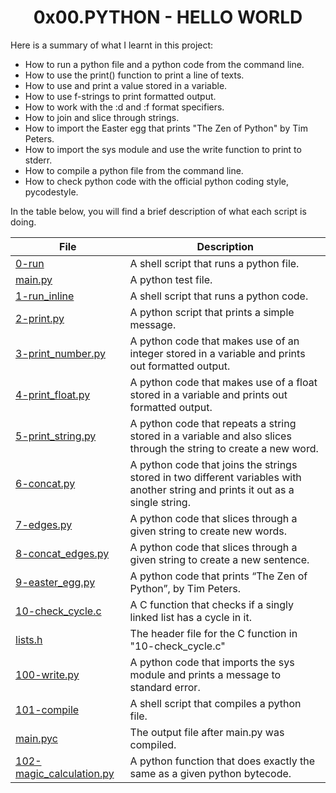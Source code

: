 <h1 align="center" id="top">0x00.PYTHON - HELLO WORLD</h1>
Here is a summary of what I learnt in this project:
<ul>
<li>How to run a python file and a python code from the command line.</li>
<li>How to use the print() function to print a line of texts.</li>
<li>How to use and print a value stored in a variable.</li>
<li>How to use f-strings to print formatted output.</li>
<li>How to work with the :d and :f format specifiers.</li>
<li>How to join and slice through strings.</li>
<li>How to import the Easter egg that prints "The Zen of Python" by Tim Peters.</li>
<li>How to import the sys module and use the write function to print to stderr.</li>
<li>How to compile a python file from the command line.</li>
<li>How to check python code with the official python coding style, pycodestyle.</li>
</ul>
 
In the table below, you will find a brief description of what each script is doing. 

|File|Description|
|---|---|
|[0-run](https://github.com/GM-Samuelstein/alx-higher_level_programming/blob/master/0x00-python-hello_world/0-run)|A shell script that runs a python file.|
|[main.py](https://github.com/GM-Samuelstein/alx-higher_level_programming/blob/master/0x00-python-hello_world/main.py)|A python test file.|
|[1-run_inline](https://github.com/GM-Samuelstein/alx-higher_level_programming/blob/master/0x00-python-hello_world/1-run_inline)|A shell script that runs a python code.|
|[2-print.py](https://github.com/GM-Samuelstein/alx-higher_level_programming/blob/master/0x00-python-hello_world/2-print.py)|A python script that prints a simple message.|
|[3-print_number.py](https://github.com/GM-Samuelstein/alx-higher_level_programming/blob/master/0x00-python-hello_world/3-print_number.py)|A python code that makes use of an integer stored in a variable and prints out formatted output.|
|[4-print_float.py](https://github.com/GM-Samuelstein/alx-higher_level_programming/blob/master/0x00-python-hello_world/4-print_float.py)|A python code that makes use of a float stored in a variable and prints out formatted output.|
|[5-print_string.py](https://github.com/GM-Samuelstein/alx-higher_level_programming/blob/master/0x00-python-hello_world/5-print_string.py)|A python code that repeats a string stored in a variable and also slices through the string to create a new word.|
|[6-concat.py](https://github.com/GM-Samuelstein/alx-higher_level_programming/blob/master/0x00-python-hello_world/6-concat.py)|A python code that joins the strings stored in two different variables with another string and prints it out as a single string.|
|[7-edges.py](https://github.com/GM-Samuelstein/alx-higher_level_programming/blob/master/0x00-python-hello_world/7-edges.py)|A python code that slices through a given string to create new words.|
|[8-concat_edges.py](https://github.com/GM-Samuelstein/alx-higher_level_programming/blob/master/0x00-python-hello_world/8-concat_edges.py)|A python code that slices through a given string to create a new sentence.|
|[9-easter_egg.py](https://github.com/GM-Samuelstein/alx-higher_level_programming/blob/master/0x00-python-hello_world/9-easter_egg.py)|A python code that prints “The Zen of Python”, by Tim Peters.|
|[10-check_cycle.c](https://github.com/GM-Samuelstein/alx-higher_level_programming/blob/master/0x00-python-hello_world/10-check_cycle.c)|A C function that checks if a singly linked list has a cycle in it.|
|[lists.h](https://github.com/GM-Samuelstein/alx-higher_level_programming/blob/master/0x00-python-hello_world/lists.h)|The header file for the C function in "10-check_cycle.c"|
|[100-write.py](https://github.com/GM-Samuelstein/alx-higher_level_programming/blob/master/0x00-python-hello_world/100-write.py)|A python code that imports the sys module and prints a message to standard error.|
|[101-compile](https://github.com/GM-Samuelstein/alx-higher_level_programming/blob/master/0x00-python-hello_world/101-compile)|A shell script that compiles a python file.|
|[main.pyc](https://github.com/GM-Samuelstein/alx-higher_level_programming/blob/master/0x00-python-hello_world/main.py)|The output file after main.py was compiled.|
|[102-magic_calculation.py](https://github.com/GM-Samuelstein/alx-higher_level_programming/blob/master/0x00-python-hello_world/102-magic_calculation.py)|A python function that does exactly the same as a given python bytecode.|
